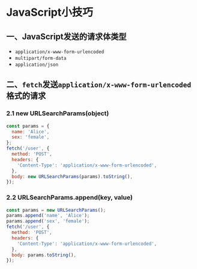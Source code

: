 # JavaScript小技巧

## 一、JavaScript发送的请求体类型

- `application/x-www-form-urlencoded`
- `multipart/form-data`
- `application/json`

## 二、`fetch`发送`application/x-www-form-urlencoded`格式的请求

### 2.1 new URLSearchParams(object)

```javascript
const params = {
  name: 'Alice',
  sex: 'female',
};
fetch('/user', {
  method: 'POST',
  headers: {
    'Content-Type': 'application/x-www-form-urlencoded',
  },
  body: new URLSearchParams(params).toString(),
});
```

### 2.2 URLSearchParams.append(key, value)

```javascript
const params = new URLSearchParams();
params.append('name', 'Alice');
params.append('sex', 'female');
fetch('/user', {
  method: 'POST',
  headers: {
    'Content-Type': 'application/x-www-form-urlencoded',
  },
  body: params.toString(),
});
```
